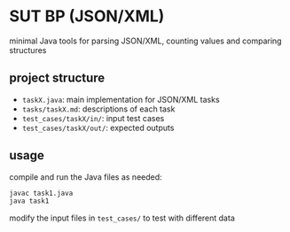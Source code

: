 # SUT BP (JSON/XML)
minimal Java tools for parsing JSON/XML, counting values and comparing structures

## project structure
  * `taskX.java`: main implementation for JSON/XML tasks
  * `tasks/taskX.md`: descriptions of each task
  * `test_cases/taskX/in/`: input test cases
  * `test_cases/taskX/out/`: expected outputs

## usage
compile and run the Java files as needed:
```bash
javac task1.java
java task1
```
modify the input files in `test_cases/` to test with different data
